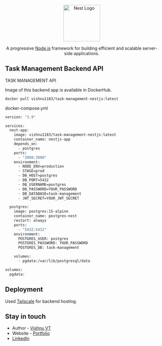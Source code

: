 <p align="center">
  <a href="http://nestjs.com/" target="blank"><img src="https://nestjs.com/img/logo-small.svg" width="120" alt="Nest Logo" /></a>
</p>

<p align="center">A progressive <a href="http://nodejs.org" target="_blank">Node.js</a> framework for building efficient and scalable server-side applications.</p>

## Task Management Backend API

TASK MANAGEMENT API

Image of this backend app is available in DockerHub.

```bash
docker pull vishnu1183/task-management-nestjs:latest
```

docker-compose.yml

```bash
version: "3.9"

services:
  nest-app:
    image: vishnu1183/task-management-nestjs:latest
    container_name: nestjs-app
    depends_on:
      - postgres
    ports:
      - "3000:3000"
    environment:
      - NODE_ENV=production
      - STAGE=prod
      - DB_HOST=postgres
      - DB_PORT=5432
      - DB_USERNAME=postgres
      - DB_PASSWORD=YOUR_PASSWORD
      - DB_DATABASE=task-management
      - JWT_SECRET=YOUR_JWT_SECRET

  postgres:
    image: postgres:15-alpine
    container_name: postgres-nest
    restart: always
    ports:
      - "5432:5432"
    environment:
      POSTGRES_USER: postgres
      POSTGRES_PASSWORD: YOUR_PASSWORD
      POSTGRES_DB: task-management

    volumes:
      - pgdata:/var/lib/postgresql/data

volumes:
  pgdata:
```

## Deployment

Used [Tailscale](https://tailscale.com/kb/1223/funnel) for backend hosting.

## Stay in touch

- Author - [Vishnu VT](#)
- Website - [Portfolio](https://vishnu-portfolio-blue.vercel.app/)
- [LinkedIn](https://www.linkedin.com/in/vishnuvt1183/)
